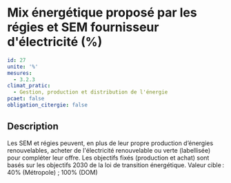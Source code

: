 # Mix énergétique proposé par les régies et SEM fournisseur d'électricité (%)
```yaml
id: 27
unite: '%'
mesures:
  - 3.2.3
climat_pratic:
  - Gestion, production et distribution de l'énergie
pcaet: false
obligation_citergie: false
```
## Description
Les SEM et régies peuvent, en plus de leur propre production d’énergies renouvelables, acheter de l'électricité renouvelable ou verte (labellisée) pour compléter leur offre. Les objectifs fixés (production et achat) sont basés sur les objectifs 2030 de la loi de transition énergétique. 
Valeur cible : 40% (Métropole)  ; 100% (DOM)



